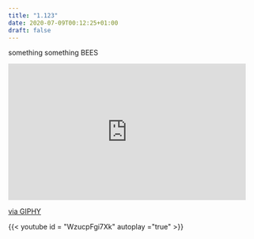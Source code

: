 ```yaml
---
title: "1.123"
date: 2020-07-09T00:12:25+01:00
draft: false
---
```


something something BEES


<iframe src="https://giphy.com/embed/QBYeMohXoVUJBtlfFD" width="480" height="276" frameBorder="0" class="giphy-embed" allowFullScreen></iframe><p><a href="https://giphy.com/gifs/teamcoco-oprah-bees-QBYeMohXoVUJBtlfFD">via GIPHY</a></p>

{{< youtube id = "WzucpFgi7Xk" autoplay ="true" >}}